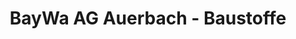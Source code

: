---
title: "BayWa AG Auerbach - Baustoffe"
url: /auerbach-i-d-opf/baywa-ag-auerbach-baustoffe/
shop: Allgemein
---